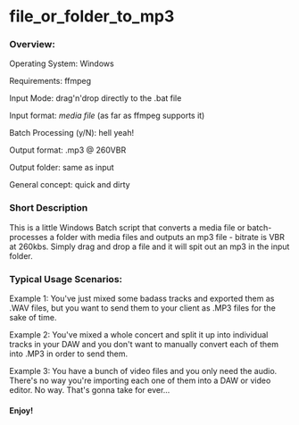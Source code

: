 # file_or_folder_to_mp3

### Overview:

Operating System: Windows

Requirements: ffmpeg

Input Mode: drag'n'drop directly to the .bat file

Input format: *media file* (as far as ffmpeg supports it)

Batch Processing (y/N): hell yeah!

Output format: .mp3 @ 260VBR

Output folder: same as input

General concept: quick and dirty

### Short Description


This is a little Windows Batch script that converts a media file or batch-processes a folder with media files and outputs an mp3 file - bitrate is VBR at 260kbs. Simply drag and drop a file and it will spit out an mp3 in the input folder.


### Typical Usage Scenarios:

Example 1: You've just mixed some badass tracks and exported them as .WAV files, but you want to send them to your client as .MP3 files for the sake of time. 

Example 2: You've mixed a whole concert and split it up into individual tracks in your DAW and you don't want to manually convert each of them into .MP3 in order to send them.

Example 3: You have a bunch of video files and you only need the audio. There's no way you're importing each one of them into a DAW or video editor. No way. That's gonna take for ever... 

#### Enjoy!
